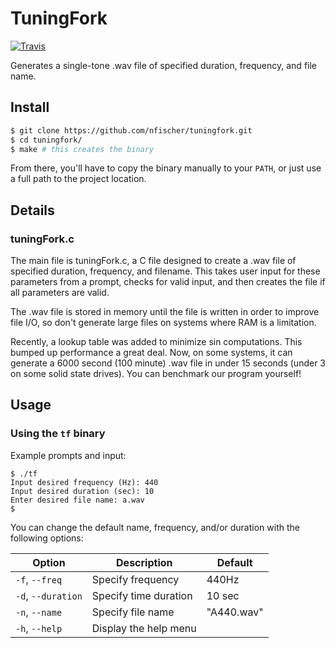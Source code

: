 # TuningFork

[![Travis](https://img.shields.io/travis/nfischer/tuningfork.svg?style=flat-square)](https://travis-ci.org/nfischer/tuningfork)

Generates a single-tone .wav file of specified duration, frequency, and
file name.

## Install

```bash
$ git clone https://github.com/nfischer/tuningfork.git
$ cd tuningfork/
$ make # this creates the binary
```

From there, you'll have to copy the binary manually to your `PATH`, or just use
a full path to the project location.

## Details

### tuningFork.c

The main file is tuningFork.c, a C file designed to create a .wav file of
specified duration, frequency, and filename. This takes user input for
these parameters from a prompt, checks for valid input, and then creates
the file if all parameters are valid.

The .wav file is stored in memory until the file is written in order to
improve file I/O, so don't generate large files on systems where RAM is a
limitation.

Recently, a lookup table was added to minimize sin computations. This
bumped up performance a great deal. Now, on some systems, it can generate a
6000 second (100 minute) .wav file in under 15 seconds (under 3 on some
solid state drives). You can benchmark our program yourself!

## Usage

### Using the `tf` binary

Example prompts and input:

```
$ ./tf
Input desired frequency (Hz): 440
Input desired duration (sec): 10
Enter desired file name: a.wav
$
```

You can change the default name, frequency, and/or duration with the
following options:

| Option             | Description           | Default    |
| ------------------ | --------------------- | ---------- |
| `-f`, `--freq`     | Specify frequency     | 440Hz      |
| `-d`, `--duration` | Specify time duration | 10 sec     |
| `-n`, `--name`     | Specify file name     | "A440.wav" |
| `-h`, `--help`     | Display the help menu |            |
